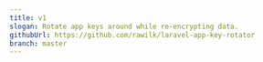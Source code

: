 ```yaml
---
title: v1
slogan: Rotate app keys around while re-encrypting data.
githubUrl: https://github.com/rawilk/laravel-app-key-rotator
branch: master
---
```

